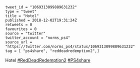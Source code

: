 ```
tweet_id = "1069313099889631232"
type = "tweet"
title = "Hotel"
published = 2018-12-02T19:31:24Z
retweets = 0
favourites = 0
source = "twitter"
twitter_account = "norms_ps4"
source_url = "https://twitter.com/norms_ps4/status/1069313099889631232"
tag = [ "ps4share", "reddeadredemption2",]
```

Hotel [#RedDeadRedemption2](/tags/reddeadredemption2/) [#PS4share](/tags/ps4share/)

<p class='image'><img src='http://mnf.m17s.net/2018/12/02/Dtb2mIdWwAEbSGX.jpg' alt=''></p>

